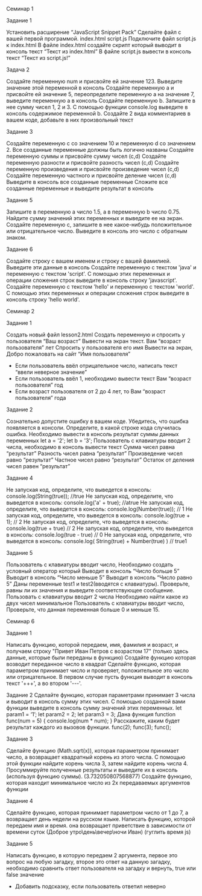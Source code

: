 Семинар 1


Задание 1

Установить расширение “JavaScript Snippet Pack”
Сделайте файл с вашей первой программой.
index.html
script.js
Подключите файл script.js к index.html
В файле index.html создайте скрипт который выводит в консоль текст “Текст из index.html”
В файле script.js вывести в консоль текст “Текст из script.js!”

Задача 2

Создайте переменную num и присвойте ей значение 123. Выведите значение этой переменной в консоль
Создайте переменную а и присвойте ей значение 5, переопределите переменную а на значение 7, выведите переменную а в консоль
Создайте переменную b. Запишите в нее сумму чисел 1, 2 и 3. С помощью функции console.log выведите в консоль содержимое переменной b.
Создайте 2 вида комментариев в вашем коде, добавьте в них произвольный текст

Задание 3 

Создайте переменную c со значением 10 и переменную d со значением 2.
Все созданные переменные должны быть логично названы
Создайте переменную суммы и присвойте сумму чисел (c,d)
Создайте переменную разности и присвойте разность чисел (c,d)
Создайте переменную произведения и присвойте произведение чисел (c,d)
Создайте переменную частного и присвойте деление чисел (c,d)
Выведите в консоль все созданные переменные
Сложите все созданные переменные и выведите результат в консоль

Задание 5

Запишите в переменную a число 1.5, а в переменную b число 0.75. Найдите сумму значений этих переменных и выведите ее на экран.
Создайте переменную c, запишите в нее какое-нибудь положительное или отрицательное число. Выведите в консоль это число с обратным знаком.

Задание 6

Создайте строку с вашем именем и строку с вашей фамилией. Выведите эти данные в консоль
Создайте переменную с текстом 'java' и переменную с текстом 'script'. С помощью этих переменных и операции сложения строк выведите в консоль строку 'javascript'.
Создайте переменную с текстом 'hello' и переменную с текстом 'world'. С помощью этих переменных и операции сложения строк выведите в консоль строку 'hello world'.

Семинар 2

Задание 1

Создать новый файл lesson2.html
Создать переменную и спросить у пользователя “Ваш возраст”
Вывести на экран текст. Вам “возраст пользователя” лет
Спросить у пользователя его имя
Вывести на экран, Добро пожаловать на сайт “Имя пользователя”
* Если пользователь ввёл отрицательное число, написать текст “ввели неверное значение”
* Если пользователь ввёл 1, необходимо вывести текст Вам “возраст пользователя” год
* Если возраст пользователя от 2 до 4 лет, то Вам “возраст пользователя” года

Задание 2

Сознательно допустите ошибку в вашем коде. Убедитесь, что ошибка появляется в консоли. Определите, в какой строке кода случилась ошибка.
Необходимо вывести в консоль результат суммы данных переменных
let a = '2';
let b = '3';
Пользователь с клавиатуры вводит 2 числа, необходимо в консоль вывести текст
Сумма чисел равна “результат”
Разность чисел равна “результат”
Произведение чисел равно “результат”
Частное чисел равно “результат”
Остаток от деления чисел равен “результат”

Задание 4

Не запуская код, определите, что выведется в консоль:
console.log(String(true)); //true
Не запуская код, определите, что выведется в консоль:
console.log('a' + true); //atrue
Не запуская код, определите, что выведется в консоль:
console.log(Number(true)); // 1
Не запуская код, определите, что выведется в консоль:
console.log(true + 1); // 2
Не запуская код, определите, что выведется в консоль:
console.log(true + true) // 2
Не запуская код, определите, что выведется в консоль:
console.log(true - true) // 0
Не запуская код, определите, что выведется в консоль:
console.log( String(true) + Number(true) ) // true1

Задание 5

Пользователь с клавиатуры вводит число, Необходимо создать условный оператор который
Выводит в консоль “Число больше 5”
Выводит в консоль “Число меньше 5”
Выводит в консоль “Число равно 5”
Даны переменные test1 и test2(вводятся с клавиатуры). Проверьте, равны ли их значения и выведите соответствующее сообщение.
Пользовать с клавиатуры вводит 2 числа
Необходимо найти какое из двух чисел минимальное
Пользователь с клавиатуры вводит число, Проверьте, что данная переменная больше 0 и меньше 15.



Семинар 6


Задание 1

Написать функцию, которой передаем, имя, фамилия и возраст, и получаем строку "Привет Иван Петров с возрастом 17" (только здесь данные, которые были переданы в функцию)
Создайте функцию которая возводит переданное число в квадрат
Сделайте функцию, которая параметром принимает число и проверяет, положительное это число или отрицательное. В первом случае пусть функция выводит в консоль текст '+++', а во втором '---'.

Задание 2
Сделайте функцию, которая параметрами принимает 3 числа и выводит в консоль сумму этих чисел.
С помощью созданной вами функции выведите в консоль сумму значений этих переменных.
let param1 = ‘1’;
let param2 = 2;
let param3 = 3;
Дана функция
function func(num = 5) {
console.log(num * num);
}
Расскажите, каким будет результат каждого из вызовов функции.
func(2);
func(3);
func();

Задание 3

Сделайте функцию (Math.sqrt(x)), которая параметром принимает число, а возвращает квадратный корень из этого числа. С помощью этой функции найдите корень числа 3, затем найдите корень числа 4. Просуммируйте полученные результаты и выведите их в консоль (используя функцию суммы). (3.732050807568877)
Создайте функцию, которая находит минимальное число из 2х передаваемых аргументов функции

Задание 4

Сделайте функцию, которая принимает параметром число от 1 до 7, а возвращает день недели на русском языке.
Написать функцию, которой передаем имя и время. она возвращает приветствие в зависимости от времени суток (Доброе утро\день\вечер\ночи Иван) (гуглить время js)

Задание 5

Написать функцию, в которую передаем 2 аргумента, первое это вопрос на любую загадку, второе это ответ на данную загадку, необходимо сравнить ответ пользователя на загадку и вернуть, true или false значение
* Добавить подсказку, если пользователь ответил неверно